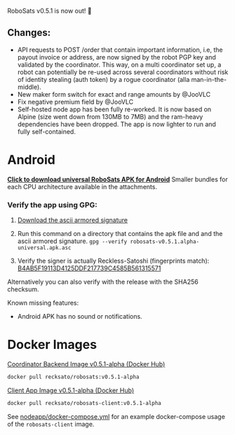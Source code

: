 RoboSats v0.5.1 is now out! :rocket:

## Changes:
- API requests to POST /order that contain important information, i.e, the payout invoice or address, are now signed by the robot PGP key and validated by the coordinator. This way, on a multi coordinator set up, a robot can potentially be re-used across several coordinators without risk of identity stealing (auth token) by a rogue coordinator (alla man-in-the-middle).
- New maker form switch for exact and range amounts by @JooVLC
- Fix negative premium field by @JooVLC
- Self-hosted node app has been fully re-worked. It is now based on Alpine (size went down from 130MB to 7MB) and the ram-heavy dependencies have been dropped. The app is now lighter to run and fully self-contained.

# Android

**[Click to download universal RoboSats APK for Android](https://github.com/RoboSats/robosats/releases/download/v0.5.1-alpha/robosats-v0.5.1.alpha-universal.apk)**
Smaller bundles for each CPU architecture available in the attachments.

### Verify the app using GPG:

1. [Download the ascii armored signature](https://github.com/Reckless-Satoshi/robosats/releases/download/v0.5.1-alpha/robosats-v0.5.1.alpha-universal.apk.asc)

2. Run this command on a directory that contains the apk file and and the ascii armored signature.
`gpg --verify robosats-v0.5.1.alpha-universal.apk.asc`

3. Verify the signer is actually Reckless-Satoshi (fingerprints match): [B4AB5F19113D4125DDF217739C4585B561315571](https://keys.openpgp.org/vks/v1/by-fingerprint/B4AB5F19113D4125DDF217739C4585B561315571)

Alternatively you can also verify with the release with the SHA256 checksum.

Known missing features:
- Android APK has no sound or notifications.


# Docker Images

[Coordinator Backend Image v0.5.1-alpha (Docker Hub)](https://hub.docker.com/r/recksato/robosats/tags?page=1&name=v0.5.1-alpha)


```bash
docker pull recksato/robosats:v0.5.1-alpha
```

[Client App Image v0.5.1-alpha (Docker Hub)](https://hub.docker.com/r/recksato/robosats-client/tags?page=1&name=v0.5.1-alpha)

```bash
docker pull recksato/robosats-client:v0.5.1-alpha
```

See [nodeapp/docker-compose.yml](https://github.com/Reckless-Satoshi/robosats/blob/2cd9d748706a8dcc0f03006b483acc6000e0572a/nodeapp/docker-compose.yml) for an example docker-compose usage of the `robosats-client` image.

